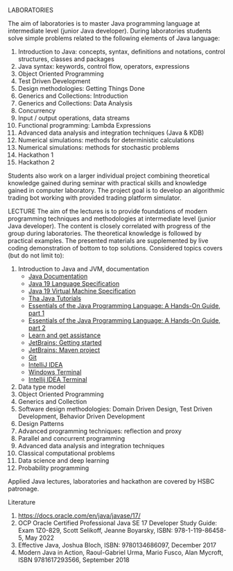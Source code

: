 LABORATORIES

The aim of laboratories is to master Java programming language at intermediate level (junior Java developer). During laboratories students solve simple problems related to the following elements of Java language:
1. Introduction to Java: concepts, syntax, definitions and notations, control structures, classes and packages
2. Java syntax: keywords, control flow, operators, expressions
3. Object Oriented Programming
4. Test Driven Development
5. Design methodologies: Getting Things Done
6. Generics and Collections: Introduction
7. Generics and Collections: Data Analysis
8. Concurrency
9. Input / output operations, data streams
10. Functional programming: Lambda Expressions
11. Advanced data analysis and integration techniques (Java & KDB)
12. Numerical simulations: methods for deterministic calculations
13. Numerical simulations: methods for stochastic problems
14. Hackathon 1
15. Hackathon 2

Students also work on a larger individual project combining theoretical knowledge gained during seminar with practical skills and knowledge gained in computer laboratory. The project goal is to develop an algorithmic trading bot working with provided trading platform simulator.

LECTURE
The aim of the lectures is to provide foundations of modern programming techniques and methodologies at intermediate level (junior Java developer). The content is closely correlated with progress of the group during laboratories. The theoretical knowledge is followed by practical examples. The presented materials are supplemented by live coding demonstration of bottom to top solutions. Considered topics covers (but do not limit to):

1. Introduction to Java and JVM, documentation
   - [Java Documentation](https://docs.oracle.com/en/java/)
   - [Java 19 Language Specification](https://docs.oracle.com/javase/specs/jls/se19/jls19.pdf)
   - [Java 19 Virtual Machine Specification](https://docs.oracle.com/javase/specs/jvms/se19/jvms19.pdf)
   - [Tha Java Tutorials](https://docs.oracle.com/javase/tutorial/)
   - [Essentials of the Java Programming Language: A Hands-On Guide, part 1](https://www.oracle.com/technical-resources/articles/java/basicjava-programming1.html)
   - [Essentials of the Java Programming Language: A Hands-On Guide, part 2](https://www.oracle.com/technical-resources/articles/java/basicjava-programming2.html)
   - [Learn and get assistance](https://www.jetbrains.com/idea/resources/)
   - [JetBrains: Getting started](https://www.jetbrains.com/help/idea/getting-started.html)
   - [JetBrains: Maven project](https://www.jetbrains.com/help/idea/delegate-build-and-run-actions-to-maven.html)
   - [Git](https://git-scm.com/download/win)
   - [IntelliJ IDEA](https://www.jetbrains.com/idea/download)
   - [Windows Terminal](https://aka.ms/terminal)
   - [Intellij IDEA Terminal](https://www.jetbrains.com/help/idea/terminal-emulator.html)
2. Data type model
3. Object Oriented Programming
4. Generics and Collection
5. Software design methodologies: Domain Driven Design, Test Driven Development, Behavior Driven Development
6. Design Patterns
7. Advanced programming techniques: reflection and proxy
8. Parallel and concurrent programming
9. Advanced data analysis and integration techniques
10. Classical computational problems
11. Data science and deep learning
12. Probability programming

Applied Java lectures, laboratories and hackathon are covered by HSBC patronage.

Literature
1. https://docs.oracle.com/en/java/javase/17/
2. OCP Oracle Certified Professional Java SE 17 Developer Study Guide: Exam 1Z0-829, Scott Selikoff, Jeanne Boyarsky, ISBN: 978-1-119-86458-5, May 2022
3. Effective Java, Joshua Bloch, ISBN: 9780134686097, December 2017
4. Modern Java in Action, Raoul-Gabriel Urma, Mario Fusco, Alan Mycroft, ISBN 9781617293566,
   September 2018
